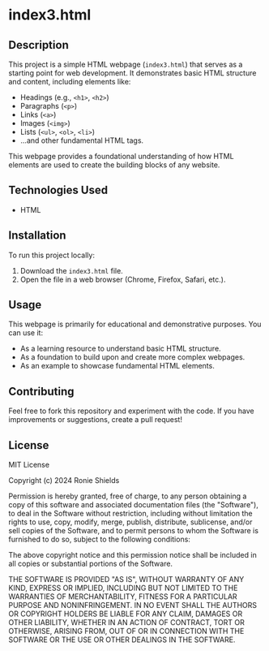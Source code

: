 # index3.html

## Description

This project is a simple HTML webpage (`index3.html`) that serves as a starting point for web development. It demonstrates basic HTML structure and content, including elements like:

*   Headings (e.g., `<h1>`, `<h2>`)
*   Paragraphs (`<p>`)
*   Links (`<a>`)
*   Images (`<img>`)
*   Lists (`<ul>`, `<ol>`, `<li>`)
*   ...and other fundamental HTML tags.

This webpage provides a foundational understanding of how HTML elements are used to create the building blocks of any website.

## Technologies Used

*   HTML

## Installation

To run this project locally:

1.  Download the `index3.html` file.
2.  Open the file in a web browser (Chrome, Firefox, Safari, etc.).

## Usage

This webpage is primarily for educational and demonstrative purposes. You can use it:

*   As a learning resource to understand basic HTML structure.
*   As a foundation to build upon and create more complex webpages.
*   As an example to showcase fundamental HTML elements.

## Contributing

Feel free to fork this repository and experiment with the code. If you have improvements or suggestions, create a pull request!

## License

MIT License

Copyright (c) 2024 Ronie Shields

Permission is hereby granted, free of charge, to any person obtaining a copy
of this software and associated documentation files (the "Software"), to deal
in the Software without restriction, including without limitation the rights
to use, copy, modify, merge, publish, distribute, sublicense, and/or sell
copies of the Software, and to permit persons to whom the Software is
furnished to do so, subject to the following conditions:

The above copyright notice and this permission notice shall be included in all
copies or substantial portions of the Software.

THE SOFTWARE IS PROVIDED "AS IS", WITHOUT WARRANTY OF ANY KIND, EXPRESS OR
IMPLIED, INCLUDING BUT NOT LIMITED TO THE WARRANTIES OF MERCHANTABILITY,
FITNESS FOR A PARTICULAR PURPOSE AND NONINFRINGEMENT. IN NO EVENT SHALL THE
AUTHORS OR COPYRIGHT HOLDERS BE LIABLE FOR ANY CLAIM, DAMAGES OR OTHER
LIABILITY, WHETHER IN AN ACTION OF CONTRACT, TORT OR OTHERWISE, ARISING FROM,
OUT OF OR IN CONNECTION WITH THE SOFTWARE OR THE USE OR OTHER DEALINGS IN THE
SOFTWARE.
